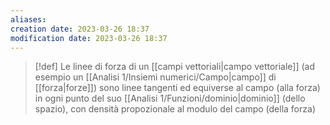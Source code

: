```yaml
---
aliases: 
creation date: 2023-03-26 18:37
modification date: 2023-03-26 18:37
---
```


>[!def]
>Le linee di forza di un [[campi vettoriali|campo vettoriale]] (ad esempio un [[Analisi 1/Insiemi numerici/Campo|campo]] di [[forza|forze]]) sono linee tangenti ed equiverse al campo (alla forza) in ogni punto del suo [[Analisi 1/Funzioni/dominio|dominio]] (dello spazio), con densità propozionale al modulo del campo (della forza)




